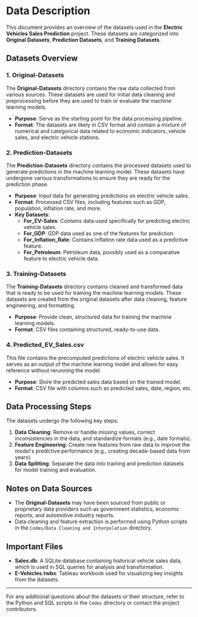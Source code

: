 # Data Description

This document provides an overview of the datasets used in the **Electric Vehicles Sales Prediction** project. These datasets are categorized into **Original Datasets**, **Prediction Datasets**, and **Training Datasets**.

## Datasets Overview

### 1. Original-Datasets

The **Original-Datasets** directory contains the raw data collected from various sources. These datasets are used for initial data cleaning and preprocessing before they are used to train or evaluate the machine learning models.

- **Purpose**: Serve as the starting point for the data processing pipeline.
- **Format**: The datasets are likely in CSV format and contain a mixture of numerical and categorical data related to economic indicators, vehicle sales, and electric vehicle stations.
  
### 2. Prediction-Datasets

The **Prediction-Datasets** directory contains the processed datasets used to generate predictions in the machine learning model. These datasets have undergone various transformations to ensure they are ready for the prediction phase.

- **Purpose**: Input data for generating predictions on electric vehicle sales.
- **Format**: Processed CSV files, including features such as GDP, population, inflation rate, and more.
- **Key Datasets**:
  - **For_EV-Sales**: Contains data used specifically for predicting electric vehicle sales.
  - **For_GDP**: GDP data used as one of the features for prediction.
  - **For_Inflation_Rate**: Contains inflation rate data used as a predictive feature.
  - **For_Petroleum**: Petroleum data, possibly used as a comparative feature to electric vehicle data.

### 3. Training-Datasets

The **Training-Datasets** directory contains cleaned and transformed data that is ready to be used for training the machine learning models. These datasets are created from the original datasets after data cleaning, feature engineering, and formatting.

- **Purpose**: Provide clean, structured data for training the machine learning models.
- **Format**: CSV files containing structured, ready-to-use data.
  
### 4. Predicted_EV_Sales.csv

This file contains the precomputed predictions of electric vehicle sales. It serves as an output of the machine learning model and allows for easy reference without rerunning the model.

- **Purpose**: Store the predicted sales data based on the trained model.
- **Format**: CSV file with columns such as predicted sales, date, region, etc.

## Data Processing Steps

The datasets undergo the following key steps:
1. **Data Cleaning**: Remove or handle missing values, correct inconsistencies in the data, and standardize formats (e.g., date formats).
2. **Feature Engineering**: Create new features from raw data to improve the model's predictive performance (e.g., creating decade-based data from years).
3. **Data Splitting**: Separate the data into training and prediction datasets for model training and evaluation.

## Notes on Data Sources

- The **Original-Datasets** may have been sourced from public or proprietary data providers such as government statistics, economic reports, and automotive industry reports.
- Data cleaning and feature extraction is performed using Python scripts in the `Codes/Data Cleaning and Interpolation` directory.

## Important Files

- **Sales.db**: A SQLite database containing historical vehicle sales data, which is used in SQL queries for analysis and transformation.
- **E-Vehicles.twbx**: Tableau workbook used for visualizing key insights from the datasets.

---

For any additional questions about the datasets or their structure, refer to the Python and SQL scripts in the `Codes` directory or contact the project contributors.
